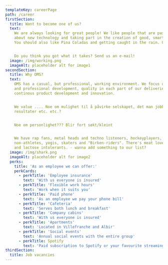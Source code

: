 ```yaml
---
templateKey: careerPage
path: /career
firstSection: 
  title: Want to become one of us?
  text:
    We are always looking for great people! We like people that are passionate
    about new technology and taking part in the creation of good, smart solutions.
    You should also like Pina Coladas and getting caught in the rain. Or not. 


    Do you think you got what it takes? Send us an e-mail!
  image: /img/working.png
  imageAlt: placeholder alt for image1
secondSection:
  title: Why OMS?
  text: 
    OMS has a casual, but professional, working environment. We focus on personal
    and professional development, quality in each part of our deliveries and
    continous product development and innovation.


    We value .... Noe om mulighet til å påvirke selskapet, det man jobber med, se
    resultater etc. etc.?


    Noe om personlighet??? Blir fort søkt/kleint


    We have rap fans, metal heads and techno listeners, hockeyplayers,
    non-athletes, yogis, skaters and "Birken-riders". There's meat lovers, vegans
    and lactose intolerants. - wanna add something to our list?
  image: /img/shark.png
  imageAlt: placeholder alt for image2
  perks: 
    title: 'As an employee we can offer:'
    perkCards:
      - perkTitle: 'Employee insurance'
        text: 'With us everyone is insured'
      - perkTitle: 'Flexible work hours'
        text: 'Work when it suits you'
      - perkTitle: 'Paid phone'
        text: 'As an employee we pay your phone bill'
      - perkTitle: 'Cafeteria'
        text: 'Serves both lunch and breakfast'
      - perkTitle: 'Company cabins'
        text: 'With us everyone is insured'
      - perkTitle: 'Apartments'
        text: 'Located in Villefranche and Albir'
      - perkTitle: 'Social events'
        text: 'Annual social events with the entire group'
      - perkTitle: Spotify
        text: 'Paid subscription to Spotify or your favourite streaming service'
thirdSection: 
  title: Job vacancies
---
```

